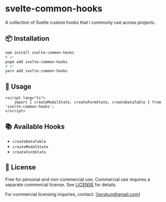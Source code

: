 # svelte-common-hooks

A collection of Svelte custom hooks that I commonly use across projects.

## 📦 Installation

```bash
npm install svelte-common-hooks
# or
pnpm add svelte-common-hooks
# or
yarn add svelte-common-hooks
```

## 🚀 Usage

```svelte
<script lang="ts">
	import { createModalState, createFormState, createDataTable } from 'svelte-common-hooks';
</script>
```

## 📚 Available Hooks

- `createDataTable`
- `createModalState`
- `createFormState`

## 📝 License

Free for personal and non-commercial use.
Commercial use requires a separate commercial license.
See [LICENSE](./LICENSE.md) for details.

For commercial licensing inquiries, contact: \[[joyykun@gmail.com](mailto:joyykun@gmail.com)]
